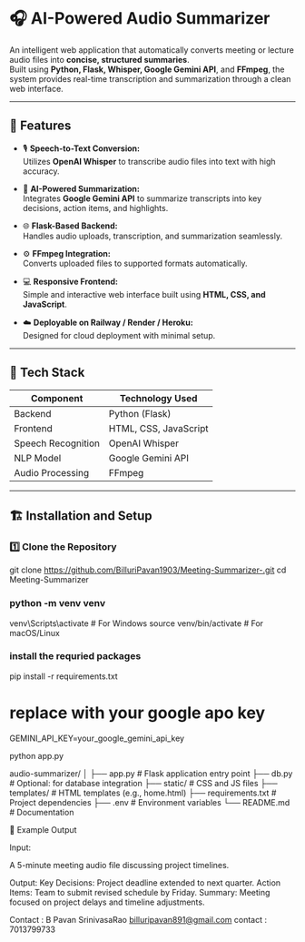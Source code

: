 # 🎧 AI-Powered Audio Summarizer  

An intelligent web application that automatically converts meeting or lecture audio files into **concise, structured summaries**.  
Built using **Python, Flask, Whisper, Google Gemini API**, and **FFmpeg**, the system provides real-time transcription and summarization through a clean web interface.

---

## 🚀 Features  

- 🎙️ **Speech-to-Text Conversion:**  
  Utilizes **OpenAI Whisper** to transcribe audio files into text with high accuracy.  

- 🧠 **AI-Powered Summarization:**  
  Integrates **Google Gemini API** to summarize transcripts into key decisions, action items, and highlights.  

- 🌐 **Flask-Based Backend:**  
  Handles audio uploads, transcription, and summarization seamlessly.  

- ⚙️ **FFmpeg Integration:**  
  Converts uploaded files to supported formats automatically.  

- 💻 **Responsive Frontend:**  
  Simple and interactive web interface built using **HTML, CSS, and JavaScript**.  

- ☁️ **Deployable on Railway / Render / Heroku:**  
  Designed for cloud deployment with minimal setup.

---

## 🧩 Tech Stack  

| Component | Technology Used |
|------------|----------------|
| Backend | Python (Flask) |
| Frontend | HTML, CSS, JavaScript |
| Speech Recognition | OpenAI Whisper |
| NLP Model | Google Gemini API |
| Audio Processing | FFmpeg |


---

## 🏗️ Installation and Setup  

### 1️⃣ Clone the Repository  



git clone https://github.com/BilluriPavan1903/Meeting-Summarizer-.git
cd Meeting-Summarizer


### python -m venv venv
venv\Scripts\activate       # For Windows
source venv/bin/activate    # For macOS/Linux

### install the requried packages 

pip install -r requirements.txt


# replace with your google apo key 

GEMINI_API_KEY=your_google_gemini_api_key

python app.py


audio-summarizer/
│
├── app.py                  # Flask application entry point
├── db.py                   # Optional: for database integration
├── static/                 # CSS and JS files
├── templates/              # HTML templates (e.g., home.html)
├── requirements.txt        # Project dependencies
├── .env                    # Environment variables
└── README.md               # Documentation



🧠 Example Output

Input:

A 5-minute meeting audio file discussing project timelines.

Output:
Key Decisions: Project deadline extended to next quarter.
Action Items: Team to submit revised schedule by Friday.
Summary: Meeting focused on project delays and timeline adjustments.


Contact :
B Pavan SrinivasaRao
billuripavan891@gmail.com
contact : 7013799733





